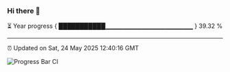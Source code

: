 ### Hi there 👋

⏳ Year progress { ███████████▁▁▁▁▁▁▁▁▁▁▁▁▁▁▁▁▁▁▁ } 39.32 %

---

⏰ Updated on Sat, 24 May 2025 12:40:16 GMT

![Progress Bar CI](https://github.com/liununu/liununu/workflows/Progress%20Bar%20CI/badge.svg)

